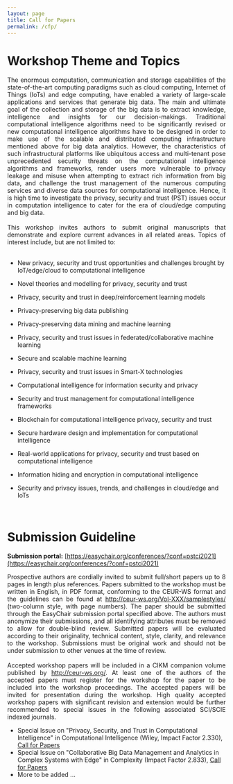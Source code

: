 ```yaml
---
layout: page
title: Call for Papers
permalink: /cfp/
---
```


# **Workshop Theme and Topics**

<div style="text-align: justify"> The enormous computation, communication and storage capabilities of the state-of-the-art computing paradigms such as cloud computing, Internet of Things (IoTs) and edge computing, have enabled a variety of large-scale applications and services that generate big data. The main and ultimate goal of the collection and storage of the big data is to extract knowledge, intelligence and insights for our decision-makings. Traditional computational intelligence algorithms need to be significantly revised or new computational intelligence algorithms have to be designed in order to make use of the scalable and distributed computing infrastructure mentioned above for big data analytics. However, the characteristics of such infrastructural platforms like ubiquitous access and multi-tenant pose unprecedented security threats on the computational intelligence algorithms and frameworks, render users more vulnerable to privacy leakage and misuse when attempting to extract rich information from big data, and challenge the trust management of the numerous computing services and diverse data sources for computational intelligence. Hence, it is high time to investigate the privacy, security and trust (PST) issues occur in computation intelligence to cater for the era of cloud/edge computing and big data.</div> 

<br/>

<div style="text-align: justify"> This workshop invites authors to submit original manuscripts that demonstrate and explore current advances in all related areas. Topics of interest include, but are not limited to: </div>

<br/>

- New privacy, security and trust opportunities and challenges brought by IoT/edge/cloud to computational intelligence

- Novel theories and modelling for privacy, security and trust

- Privacy, security and trust in deep/reinforcement learning models

- Privacy-preserving big data publishing

- Privacy-preserving data mining and machine learning

- Privacy, security and trust issues in federated/collaborative machine learning

- Secure and scalable machine learning

- Privacy, security and trust issues in Smart-X technologies

- Computational intelligence for information security and privacy

- Security and trust management for computational intelligence frameworks

- Blockchain for computational intelligence privacy, security and trust

- Secure hardware design and implementation for computational intelligence

- Real-world applications for privacy, security and trust based on computational intelligence

- Information hiding and encryption in computational intelligence

- Security and privacy issues, trends, and challenges in cloud/edge and IoTs

<br/>

# **Submission Guideline**

**Submission portal:** [https://easychair.org/conferences/?conf=pstci2021](https://easychair.org/conferences/?conf=pstci2021)


<div style="text-align: justify">Prospective authors are cordially invited to submit full/short papers up to 8 pages in length plus references. Papers submitted to the workshop must be written in English, in PDF format, conforming to the CEUR-WS format and the guidelines can be found at <a href="http://ceur-ws.org/Vol-XXX/samplestyles/">http://ceur-ws.org/Vol-XXX/samplestyles/</a> (two-column style, with page numbers). The paper should be submitted through the EasyChair submission portal specified above. The authors must anonymize their submissions, and all identifying attributes must be removed to allow for double-blind review. Submitted papers will be evaluated according to their originality, technical content, style, clarity, and relevance to the workshop. Submissions must be original work and should not be under submission to other venues at the time of review.</div>

<br/>

<div style="text-align: justify"> Accepted workshop papers will be included in a CIKM companion volume published by <a href="http://ceur-ws.org/">http://ceur-ws.org/</a>. At least one of the authors of the accepted papers must register for the workshop for the paper to be included into the workshop proceedings. The accepted papers will be invited for presentation during the workshop. High quality accepted workshop papers with significant revision and extension would be further recommended to special issues in the following associated SCI/SCIE indexed journals. </div>

- Special Issue on "Privacy, Security, and Trust in Computational Intelligence" in Computational Intelligence (Wiley, Impact Factor 2.330), [Call for Papers](https://onlinelibrary.wiley.com/pb-assets/assets/14678640/CFP_CI_special-issue_PSTCI-1628180561553.pdf)
- Special Issue on "Collaborative Big Data Management and Analytics in Complex Systems with Edge" in Complexity (Impact Factor 2.833), [Call for Papers](https://www.hindawi.com/journals/complexity/si/329196/)
- More to be added ...
